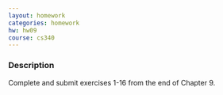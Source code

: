 ```yaml
---
layout: homework
categories: homework
hw: hw09
course: cs340
---
```


### Description

Complete and submit exercises 1-16 from the end of Chapter 9.

